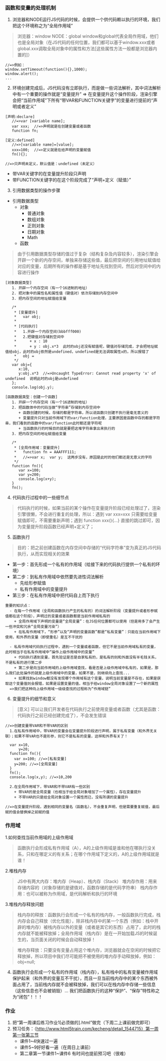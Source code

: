 ### 函数和变量的处理机制
1. 浏览器和NODE运行JS代码的时候，会提供一个供代码赖以执行的环境，我们把这个环境称之为“全局作用域”
> 浏览器：window
> NODE：global
> window和global代表全局作用域，他们也是全局对象（在JS代码的任何位置，我们都可以基于window.xxx或者global.xxx调取全局对象中的属性和方法[这些属性方法一般都是浏览器内置的]）
```
//=>例如：
window.setTimeout(function(){},1000);
window.alert();
...
```

2. 环境创建完成后，JS代码没有立即执行，而是做一些词法解析，其中词法解析中有一个重要的操作就是“变量提升” => 在变量提升这个操作阶段，渲染引擎会把“当前作用域”下所有“带VAR和FUNCTION关键字”的变量进行提前的“声明或者定义”
```
[声明:declare]
   //=>var [variable name];
   var xxx;  //=>声明就是在创建变量或者函数
   function fn;

[定义:defined]
   //=>[variable name]=[value];
   xxx=100;  //=>定义就是在给声明的变量赋值
   fn(){};

//=>只声明未定义，默认值是：undefined（未定义）
```
- 带VAR关键字的在变量提升阶段只声明
- 带FUNCTION关键字的在这个阶段完成了“声明+定义（赋值）”


3. 引用数据类型的操作步骤
- 引用数据类型
    + 对象
        + 普通对象
        + 数组对象
        + 正则对象
        + 日期对象
        + Math
    + 函数

> 由于引用数据类型存储的值过于复杂（结构复杂及内容较多），渲染引擎会开辟一个新的内存空间，单独来存储这些值，最后把空间的引用地址赋值给对应的变量，后期所有的操作都是基于地址先找到空间，然后对空间中的内容进行操作
```
[对象数据类型]
   1. 开辟一个内存空间（有一个16进制的地址）
   2. 把对象中的属性名和属性值（键值对）依次存储到内存空间中
   3. 把内存空间的地址赋值给变量

   /*
    * [变量提升]
    *   var obj;
    *
    * [代码执行]
    *   1.开辟一个内存空间(bbbfff000)
    *   2.把键值对存储到空间中
    *      + x : 10
    *      + y : obj.x*3  此时的obj还没有赋值呢，键值对存储完成，才会把地址赋值给obj，此时的obj依然是undefined，undefined是无法调取属性x的，所以报错了
    *   obj =
    */
   var obj={
      x:10,
      y:obj.x*3  //=>Uncaught TypeError: Cannot read property 'x' of undefined  说明此时的obj是undefined
   };
   console.log(obj.y);

[函数数据类型：创建一个函数]
   1. 开辟一个内存空间（有一个16进制的地址）
   2. 把函数体中的代码当做“字符串”存储到内存空间中
      + 函数创建的时候，存储的都是字符串，所以说函数只创建不执行是毫无意义的
      + 变量提升只对当前作用域下的var/function处理，主要原因是函数中存的都是字符串，我们看到的函数中的var/function此时都还是字符呢
      + 当函数执行的时候目的就是要把这堆字符串拿出来执行的
   3. 把内存空间的地址赋值给变量

   /*
    * [全局作用域：变量提升]
    *   function fn = AAAFFF111;
    *   //=>var x;  var y;  这两步没有，原因是此时的他们都还是无意义的字符
    */
   function fn(){
      var x=100;
      var y=200;
      console.log(x+y);
   }
   fn();
```

4. 代码执行过程中的一些细节点
> 代码执行的时候，如果当前的某个操作在变量提升阶段已经处理过了，渲染引擎很懒，不会进行重复的处理，所以：遇到 var xxx=xxx 只需要给变量赋值即可，不需要重新声明；遇到 function xxx(){...} 直接的跳过即可，因为变量提升阶段函数已经声明+定义了；

5. 函数执行
> 目的：把之前创建函数在内存空间中存储的“代码字符串”变为真正的JS代码执行，从而实现相关的效果
- 第一步：首先形成一个私有的作用域（给接下来的代码执行提供一个私有的环境）
- 第二步：到私有作用域中依然要先进性词法解析
    + 先给形参赋值
    + 私有作用域中的变量提升
- 第三步：在私有作用域中把代码自上而下执行

```
重要的知识点：
  - 在每一个作用域（全局和函数执行产生的私有的）的词法解析阶段（变量提升或者形参赋值都在这个阶段），声明过的变量或者函数都是当前作用域私有的
    + 全局作用域下声明的变量是“全局变量”：在JS任何位置都可以使用（但是用多了会产生一些冲突和冗余“全局变量污染”）
    + 在私有作用域下，“形参”以及“声明的变量函数”都是“私有变量”：只能在当前作用域下使用，和外界的变量（即使重名）是互不干扰的

  - 私有作用域代码执行过程中，遇到一个变量或者函数，但它不是当前作用域私有的变量，此时相当于在私有作用域中“操作上级作用域中的变量”
    + 代码执行遇到变量，首先验证是否是自家私有的，是私有的则和外面没有半毛钱关系，不是私有的进行第二步
    + 第二步是向当前作用域的上级作用域查找，看是否是上级作用域中私有的，如果是，那么我们此处操作的就是上级作用域中的变量，如果不是，则继续向上查找...
    + 如果找到window都没有发现哪个作用域有这个变量，说明当前变量是不存在，如果是获取这个变量值则会报错，如果是设置变量的值，相当于给window全局对象设置了一个新的属性
  =>我们把这种向上级作用域一级级查找的过程称为“作用域链”
```

6. 变量提升的细节和意义
> [意义]
> 可以让我们开发者在代码执行之前使用变量或者函数（尤其是函数：代码执行之前已经创建完成了），不会发生错误

```
//=>创建变量带VAR和不带VAR的区别
  1.在私有作用域中，带VAR的变量会在变量提升阶段进行声明，属于私有变量（和外界无关联）；如果不带VAR也不是形参，则它不是私有的变量，这样和外界有关了！

  var x=10,
      y=20;
  function fn(){
    var x=100; //=>[私有变量]
    y=200; //=>[全局变量]
  }
  fn();
  console.log(x,y); //=>10,200

  2.在全局作用域下，带VAR和不带VAR有一些区别
    + 带VAR的是全局变量（也相当于给全局对象增加了一个属性），存在变量提升
    + 不带VAR的只是给全局对象设置一个属性而已，没有所谓的变量提升

```

```
//=>在变量提升阶段，遇到相同的变量名（函数名），不会重复声明，但是需要重复赋值，最后赋的值会替换掉之前赋的值
```

### 作用域

1.如何查找当前作用域的上级作用域
> 函数执行会形成私有作用域（A），A的上级作用域是谁和他在哪执行没关系，只和在哪定义的有关系；在哪个作用域下定义的，A的上级作用域就是谁！

2.堆栈内存
> JS中有两大内存：堆内存（Heap）、栈内存（Stack）
> 堆内存作用：用来存储内容的（对象存储的是键值对，函数存储的是代码字符串）
> 栈内存作用：也可以被称为作用域，是代码解析和执行的环境

3.堆栈内存释放问题
> 栈内存的释放：函数执行会形成一个私有的栈内存，一般函数执行完成，栈内存会自己释放（优化性能），除非栈内存中的某一个东西（例如：栈中开辟的堆内存）被栈内存以外的变量（或者是其它的东西）占用了，此时的栈内存就不能被释放掉；全局作用域（栈内存）是在一开始加载JS的时候诞生的，当页面关闭的时候会自动释放掉！

> 堆内存释放：只要没有变量占用这个堆内存，浏览器就会在空闲的时候把它释放掉，所以项目中我们尽可能把不被使用的堆内存手动释放掉，例如：obj=null;

4. 函数执行会形成一个私有的作用域（栈内存），私有栈中的私有变量被作用域保护起来（和外界的变量互不干扰），而且一旦当前栈内存中的某个东西被外面占用了，当前栈内存就不会被释放掉，我们可以在栈内存中存储一些信息（这些信息也不会被销毁）... 我们把函数执行的这种“保护”、“保存”特性称之为“闭包”！！！

### 作业
1. 把“第一周课后练习作业1[必须做的].html”做完（下周二上课前做完即可）
2. 预习任务：（http://www.html5train.com/kecheng/detail_1544715）第一周第一张第三节
    + 课件1~4快速过一遍
    + 课件5~9好好看一遍（在周日上课前）
    + 第二章第一节课件1~课件6 有时间也提前预习吧（很难）









